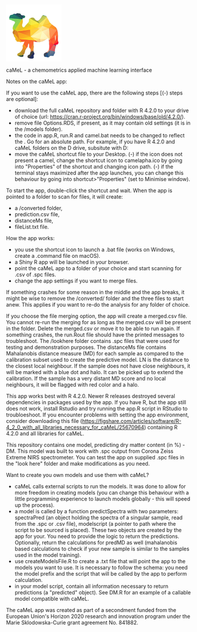 <img src='caMeLalpha.png' width=30% align="center">

caMeL - a chemometrics applied machine learning interface

Notes on the caMeL app:

If you want to use the caMeL app, there are the following steps  [(-) steps are optional]:
- download the full caMeL repository and folder with R 4.2.0 to your drive of choice (url: https://cran.r-project.org/bin/windows/base/old/4.2.0/).
- remove file Options.RDS, if present, as it may contain old settings (it is in the /models folder).
- the code in app.R, run.R and camel.bat needs to be changed to reflect the <filepath>. Go for an absolute path. For example, if you have R 4.2.0 and caMeL folders on the D drive, subsitute <filepath> with D:
- move the caMeL shortcut file to your Desktop.
(-) if the icon does not present a camel, change the shortcut icon to camelapha.ico by going into "Properties" of the shortcut and changing icon path.
(-) if the terminal stays maximized after the app launches, you can change this behaviour by going into shortcut>"Properties" (set to Minimise window).

To start the app, double-click the shortcut and wait.
When the app is pointed to a folder to scan for files, it will create:
- a /converted folder,
- prediction.csv file,
- distanceMs file,
- fileList.txt file.

How the app works:
- you use the shortcut icon to launch a .bat file (works on Windows, create a .command file on macOS).
- a Shiny R app will be launched in your browser.
- point the caMeL app to a folder of your choice and start scanning for .csv of .spc files.
- change the app settings if you want to merge files.

If something crashes for some reason in the middle and the app breaks, it might be wise to remove the /converted/ folder and the three files to start anew. This applies if you want to re-do the analysis for any folder of choice.

If you choose the file merging option, the app will create a merged.csv file. You cannot re-run the merging for as long as the merged.csv will be present in the folder. Delete the merged.csv or move it to be able to run again.
If something crashes, the run.Rout file should have the printed messages to troubleshoot.
The /lookhere folder contains .spc files that were used for testing and demonstration purposes.
The distanceMs file contains Mahalanobis distance measure (MD) for each sample as compared to the calibration subset used to create the predictive model. LN is the distance to the closest local neighbour. If the sample does not have close neighbours, it will be marked with a blue dot and halo. It can be picked up to extend the calibration. If the sample has a very distant MD score and no local neighbours, it will be flagged with red color and a halo.


This app works best with R 4.2.0. Newer R releases destroyed several dependencies in packages used by the app. If you have R, but the app still does not work, install Rstudio and try running the app.R script in RStudio to troubloeshoot. If you encounter problems with setting the app environment, consider downloading this file (https://figshare.com/articles/software/R-4_2_0_with_all_libraries_necessary_for_caMeL/25670964) containing R 4.2.0 and all libraries for caMeL.

This repository contains one model, predicting dry matter content (in %) - DM. This model was built to work with .spc output from Corona Zeiss Extreme NIRS spectrometer. You can test the app on supplied .spc files in the "look here" folder and make modifications as you need.

Want to create you own models and use them with caMeL?
- caMeL calls external scripts to run the models. It was done to allow for more freedom in creating models (you can change this behaviour with a little programming experience to launch models globally - this will speed up the process).
- a model is called by a function predictSpectra with two parameters: spectraPred (an object holding the spectra of a singular sample, read from the .spc or .csv file), modelscript (a pointer to path where the script to be sourced is placed). These two objects are created by the app for your. You need to provide the logic to return the predictions. Optionally, return the calculations for predMD as well (mahalanobis based calculations to check if your new sample is similar to the samples used in the model training).
- use createModelsFile.R to create a .txt file that will point the app to the models you want to use. It is necessary to follow the schema: you need the model prefix and the script that will be called by the app to perform calculation.
- in your model script, contain all information necessary to return predictions (a "predicted" object). See DM.R for an example of a callable model compatible with caMeL.

The caMeL app was created as part of a secondment funded from the European Union's Horizon 2020 research and innovation program under the Marie Sklodowska-Curie grant agreement No. 841882.
